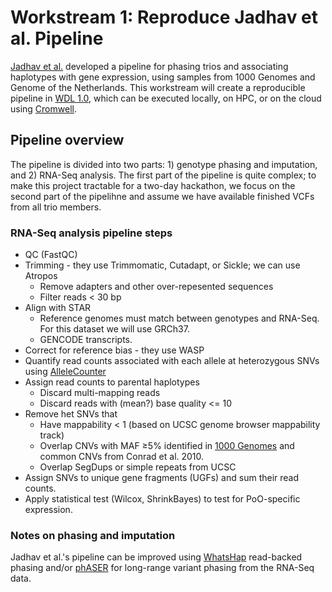 
# Workstream 1: Reproduce Jadhav et al. Pipeline

[Jadhav et al.](https://www.biorxiv.org/content/biorxiv/early/2018/10/15/269449.full.pdf) developed a pipeline for phasing trios and associating haplotypes with gene expression, using samples from 1000 Genomes and Genome of the Netherlands. This workstream will create a reproducible pipeline in [WDL 1.0](https://github.com/openwdl/wdl/blob/master/versions/1.0/SPEC.md), which can be executed locally, on HPC, or on the cloud using [Cromwell](https://cromwell.readthedocs.io/en/stable/).

## Pipeline overview

The pipeline is divided into two parts: 1) genotype phasing and imputation, and 2) RNA-Seq analysis. The first part of the pipeline is quite complex; to make this project tractable for a two-day hackathon, we focus on the second part of the pipelihne and assume we have available finished VCFs from all trio members.

### RNA-Seq analysis pipeline steps

* QC (FastQC)
* Trimming - they use Trimmomatic, Cutadapt, or Sickle; we can use Atropos
  * Remove adapters and other over-repesented sequences
  * Filter reads < 30 bp
* Align with STAR
  * Reference genomes must match between genotypes and RNA-Seq. For this dataset we will use GRCh37.
  * GENCODE transcripts.
* Correct for reference bias - they use WASP
* Quantify read counts associated with each allele at heterozygous SNVs using [AlleleCounter](https://github.com/secastel/allelecounter)
* Assign read counts to parental haplotypes
  * Discard multi-mapping reads
  * Discard reads with (mean?) base quality <= 10
* Remove het SNVs that
  * Have mappability < 1 (based on UCSC genome browser mappability track)
  * Overlap CNVs with MAF ≥5% identified in [1000 Genomes](ftp://ftp.1000genomes.ebi.ac.uk/vol1/withdrawn/phase3/integrated_sv_map/) and common CNVs from Conrad et al. 2010.
  * Overlap SegDups or simple repeats from UCSC
* Assign SNVs to unique gene fragments (UGFs) and sum their read counts.
* Apply statistical test (Wilcox, ShrinkBayes) to test for PoO-specific expression.

### Notes on phasing and imputation

Jadhav et al.'s pipeline can be improved using [WhatsHap](https://whatshap.readthedocs.io/en/latest/) read-backed phasing and/or [phASER](https://github.com/secastel/phaser) for long-range variant phasing from the RNA-Seq data.
